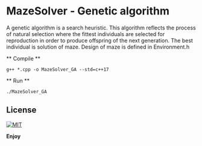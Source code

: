 # MazeSolver - Genetic algorithm

A genetic algorithm is a search heuristic. This algorithm reflects the process of natural selection where the fittest individuals are selected for reproduction in order to produce offspring of the next generation. The best individual is solution of maze. Design of maze is defined in Environment.h

** Compile **
```
g++ *.cpp -o MazeSolver_GA --std=c++17
```

** Run **
```
./MazeSolver_GA
```

## License

[![MIT](https://img.shields.io/github/license/marhor3327/MazeSolver_GA.svg)](LICENSE)

**Enjoy**
